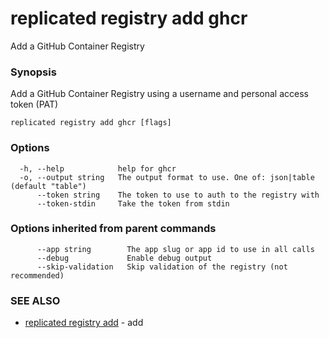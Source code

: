 # replicated registry add ghcr

Add a GitHub Container Registry

### Synopsis

Add a GitHub Container Registry using a username and personal access token (PAT)

```
replicated registry add ghcr [flags]
```

### Options

```
  -h, --help            help for ghcr
  -o, --output string   The output format to use. One of: json|table (default "table")
      --token string    The token to use to auth to the registry with
      --token-stdin     Take the token from stdin
```

### Options inherited from parent commands

```
      --app string        The app slug or app id to use in all calls
      --debug             Enable debug output
      --skip-validation   Skip validation of the registry (not recommended)
```

### SEE ALSO

* [replicated registry add](replicated-cli-registry-add)	 - add